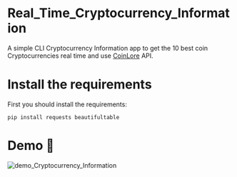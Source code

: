 # Real_Time_Cryptocurrency_Information
A simple CLI Cryptocurrency Information app to get the 10 best coin Cryptocurrencies real time and use [CoinLore](https://www.coinlore.com/cryptocurrency-data-api) API.
# Install the requirements
First you should install the requirements:
```
pip install requests beautifultable
```
# Demo :tada:
![demo_Cryptocurrency_Information](https://user-images.githubusercontent.com/77124662/131077394-64b93fca-608a-44c2-b443-02493dd8837f.PNG)
